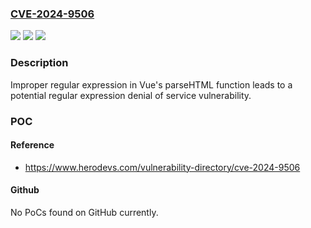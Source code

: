 ### [CVE-2024-9506](https://cve.mitre.org/cgi-bin/cvename.cgi?name=CVE-2024-9506)
![](https://img.shields.io/static/v1?label=Product&message=vue&color=blue)
![](https://img.shields.io/static/v1?label=Version&message=2.0.0%3C%3D%202.7.16%20&color=brighgreen)
![](https://img.shields.io/static/v1?label=Vulnerability&message=CWE-1333%20Inefficient%20Regular%20Expression%20Complexity&color=brighgreen)

### Description

Improper regular expression in Vue's parseHTML function leads to a potential regular expression denial of service vulnerability.

### POC

#### Reference
- https://www.herodevs.com/vulnerability-directory/cve-2024-9506

#### Github
No PoCs found on GitHub currently.

